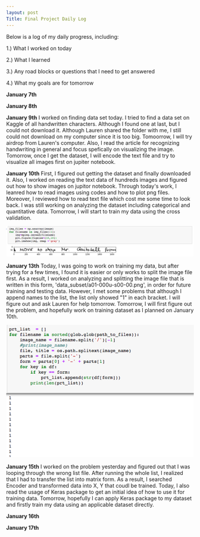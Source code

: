 ```yaml
---
layout: post
Title: Final Project Daily Log
---
```


Below is a log of my daily progress, including:

1.) What I worked on today

2.) What I learned

3.) Any road blocks or questions that I need to get answered

4.) What my goals are for tomorrow

**January 7th**

**January 8th**

**January 9th**
I worked on finding data set today. I tried to find a data set on Kaggle of all handwritten characters. Although I found one at last, but I could not download it. Although Lauren shared the folder with me, I still could not download on my computer since it is too big. Tomoorrow, I will try airdrop from Lauren's computer. 
Also, I read the article for recognizing handwriting in general and focus spefically on visualizing the image. Tomorrow, once I get the dataset, I will encode the text file and try to visualize all images first on jupiter notebook.

**January 10th**
First, I figured out getting the dataset and finally downloaded it. Also, I worked on reading the text data of hundreds images and figured out how to show images on jupitor notebook. Through today's work, I leanred how to read images using codes and how to plot png files. Moreover, I reviewed how to read text file which cost me some time to look back. I was still working on analyzing the dataset including categorical and quantitative data. 
Tomorrow, I will start to train my data using the cross validation.

<img src="/images/showing image.png" width="600"/>

**January 13th**
Today, I was going to work on training my data, but after trying for a few times, I found it is easier or only works to split the image file first. As a result, I worked on analyzing and splitting the image file that is written in this form, 'data_subset/a01-000u-s00-00.png', in order for future training and testing data. However, I met some problems that although I append names to the list, the list only showed "1" in each bracket. I will figure out and ask Lauren for help tomorrow.
Tomorrow, I will first figure out the problem, and hopefully work on training dataset as I planned on January 10th.

<img src="/images/problem_1.13.png" width="600"/>

**January 15th**
I worked on the problem yesterday and figured out that I was looping through the wrong list file. After running the whole list, I realized that I had to transfer the list into matrix form. As a result, I searched Encoder and transformed data into X, Y that coudl be trained. Today, I also read the usage of Keras package to get an initial idea of how to use it for training data.
Tomorrow, hopefully I can apply Keras package to my dataset and firstly train my data using an applicable dataset directly.

**January 16th**

**January 17th**